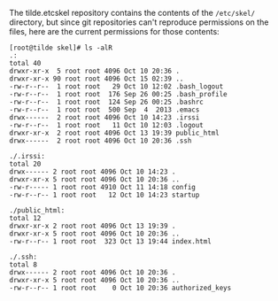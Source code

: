 The tilde.etcskel repository contains the contents of the `/etc/skel/` directory, but since git repositories can't reproduce permissions on the files, here are the current permissions for those contents:

```
[root@tilde skel]# ls -alR
.:
total 40
drwxr-xr-x  5 root root 4096 Oct 10 20:36 .
drwxr-xr-x 90 root root 4096 Oct 15 02:39 ..
-rw-r--r--  1 root root   29 Oct 10 12:02 .bash_logout
-rw-r--r--  1 root root  176 Sep 26 00:25 .bash_profile
-rw-r--r--  1 root root  124 Sep 26 00:25 .bashrc
-rw-r--r--  1 root root  500 Sep  4  2013 .emacs
drwx------  2 root root 4096 Oct 10 14:23 .irssi
-rw-r--r--  1 root root   11 Oct 10 12:03 .logout
drwxr-xr-x  2 root root 4096 Oct 13 19:39 public_html
drwx------  2 root root 4096 Oct 10 20:36 .ssh

./.irssi:
total 20
drwx------ 2 root root 4096 Oct 10 14:23 .
drwxr-xr-x 5 root root 4096 Oct 10 20:36 ..
-rw-r----- 1 root root 4910 Oct 11 14:18 config
-rw-r--r-- 1 root root   12 Oct 10 14:23 startup

./public_html:
total 12
drwxr-xr-x 2 root root 4096 Oct 13 19:39 .
drwxr-xr-x 5 root root 4096 Oct 10 20:36 ..
-rw-r--r-- 1 root root  323 Oct 13 19:44 index.html

./.ssh:
total 8
drwx------ 2 root root 4096 Oct 10 20:36 .
drwxr-xr-x 5 root root 4096 Oct 10 20:36 ..
-rw-r--r-- 1 root root    0 Oct 10 20:36 authorized_keys
```
